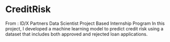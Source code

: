 # CreditRisk
From : ID/X Partners Data Scientist Project Based Internship Program
In this project, I developed a machine learning model to predict credit risk using a dataset that includes both approved and rejected loan applications.








